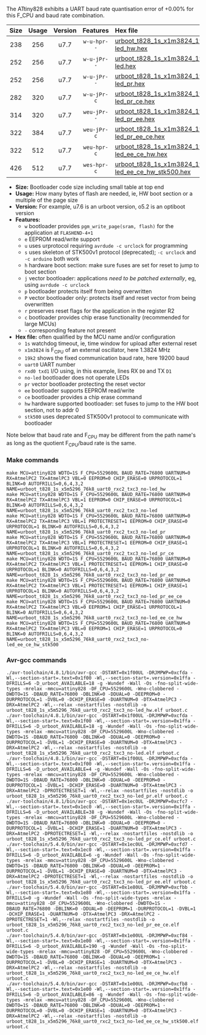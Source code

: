 The ATtiny828 exhibits a UART baud rate quantisation error of +0.00% for this F_CPU and baud rate combination.

|Size|Usage|Version|Features|Hex file|
|:-:|:-:|:-:|:-:|:--|
|238|256|u7.7|`w-u-hpr--`|[urboot_t828_1s_x1m3824_19k2_uart0_rxc2_txc3_no-led_hw.hex](https://raw.githubusercontent.com/stefanrueger/urboot.hex/main/u7.7/mcus/attiny828/watchdog_1_s/external_oscillator_x/%2B1m382400_hz/%2B%2B19k2_baud/uart0_rxc2_txc3/no-led/urboot_t828_1s_x1m3824_19k2_uart0_rxc2_txc3_no-led_hw.hex)|
|252|256|u7.7|`w-u-jPr--`|[urboot_t828_1s_x1m3824_19k2_uart0_rxc2_txc3_no-led.hex](https://raw.githubusercontent.com/stefanrueger/urboot.hex/main/u7.7/mcus/attiny828/watchdog_1_s/external_oscillator_x/%2B1m382400_hz/%2B%2B19k2_baud/uart0_rxc2_txc3/no-led/urboot_t828_1s_x1m3824_19k2_uart0_rxc2_txc3_no-led.hex)|
|252|256|u7.7|`w-u-jPr--`|[urboot_t828_1s_x1m3824_19k2_uart0_rxc2_txc3_no-led_pr.hex](https://raw.githubusercontent.com/stefanrueger/urboot.hex/main/u7.7/mcus/attiny828/watchdog_1_s/external_oscillator_x/%2B1m382400_hz/%2B%2B19k2_baud/uart0_rxc2_txc3/no-led/urboot_t828_1s_x1m3824_19k2_uart0_rxc2_txc3_no-led_pr.hex)|
|282|320|u7.7|`w-u-jPr-c`|[urboot_t828_1s_x1m3824_19k2_uart0_rxc2_txc3_no-led_pr_ce.hex](https://raw.githubusercontent.com/stefanrueger/urboot.hex/main/u7.7/mcus/attiny828/watchdog_1_s/external_oscillator_x/%2B1m382400_hz/%2B%2B19k2_baud/uart0_rxc2_txc3/no-led/urboot_t828_1s_x1m3824_19k2_uart0_rxc2_txc3_no-led_pr_ce.hex)|
|314|320|u7.7|`weu-jPr--`|[urboot_t828_1s_x1m3824_19k2_uart0_rxc2_txc3_no-led_pr_ee.hex](https://raw.githubusercontent.com/stefanrueger/urboot.hex/main/u7.7/mcus/attiny828/watchdog_1_s/external_oscillator_x/%2B1m382400_hz/%2B%2B19k2_baud/uart0_rxc2_txc3/no-led/urboot_t828_1s_x1m3824_19k2_uart0_rxc2_txc3_no-led_pr_ee.hex)|
|322|384|u7.7|`weu-jPr-c`|[urboot_t828_1s_x1m3824_19k2_uart0_rxc2_txc3_no-led_pr_ee_ce.hex](https://raw.githubusercontent.com/stefanrueger/urboot.hex/main/u7.7/mcus/attiny828/watchdog_1_s/external_oscillator_x/%2B1m382400_hz/%2B%2B19k2_baud/uart0_rxc2_txc3/no-led/urboot_t828_1s_x1m3824_19k2_uart0_rxc2_txc3_no-led_pr_ee_ce.hex)|
|322|512|u7.7|`weu-hpr-c`|[urboot_t828_1s_x1m3824_19k2_uart0_rxc2_txc3_no-led_ee_ce_hw.hex](https://raw.githubusercontent.com/stefanrueger/urboot.hex/main/u7.7/mcus/attiny828/watchdog_1_s/external_oscillator_x/%2B1m382400_hz/%2B%2B19k2_baud/uart0_rxc2_txc3/no-led/urboot_t828_1s_x1m3824_19k2_uart0_rxc2_txc3_no-led_ee_ce_hw.hex)|
|426|512|u7.7|`wes-hpr-c`|[urboot_t828_1s_x1m3824_19k2_uart0_rxc2_txc3_no-led_ee_ce_hw_stk500.hex](https://raw.githubusercontent.com/stefanrueger/urboot.hex/main/u7.7/mcus/attiny828/watchdog_1_s/external_oscillator_x/%2B1m382400_hz/%2B%2B19k2_baud/uart0_rxc2_txc3/no-led/urboot_t828_1s_x1m3824_19k2_uart0_rxc2_txc3_no-led_ee_ce_hw_stk500.hex)|

- **Size:** Bootloader code size including small table at top end
- **Usage:** How many bytes of flash are needed, ie, HW boot section or a multiple of the page size
- **Version:** For example, u7.6 is an urboot version, o5.2 is an optiboot version
- **Features:**
  + `w` bootloader provides `pgm_write_page(sram, flash)` for the application at `FLASHEND-4+1`
  + `e` EEPROM read/write support
  + `u` uses urprotocol requiring `avrdude -c urclock` for programming
  + `s` uses skeleton of STK500v1 protocol (deprecated); `-c urclock` and `-c arduino` both work
  + `h` hardware boot section: make sure fuses are set for reset to jump to boot section
  + `j` vector bootloader: applications *need to be patched externally*, eg, using `avrdude -c urclock`
  + `p` bootloader protects itself from being overwritten
  + `P` vector bootloader only: protects itself and reset vector from being overwritten
  + `r` preserves reset flags for the application in the register R2
  + `c` bootloader provides chip erase functionality (recommended for large MCUs)
  + `-` corresponding feature not present
- **Hex file:** often qualified by the MCU name and/or configuration
  + `1s` watchdog timeout, ie, time window for upload after external reset
  + `x1m3824` is F<sub>CPU</sub> of an external oscillator, here 1.3824 MHz
  + `19k2` shows the fixed communication baud rate, here 19200 baud
  + `uart0` UART number
  + `rxd0 txd1` I/O using, in this example, lines RX `D0` and TX `D1`
  + `no-led` bootloader does not operate LEDs
  + `pr` vector bootloader protecting the reset vector
  + `ee` bootloader supports EEPROM read/write
  + `ce` bootloader provides a chip erase command
  + `hw` hardware supported bootloader: set fuses to jump to the HW boot section, not to addr 0
  + `stk500` uses deprecated STK500v1 protocol to communicate with bootloader


Note below that baud rate and F<sub>CPU</sub> may be different from the path name's as long as the quotient F<sub>CPU</sub>/baud rate is the same.

### Make commands
```
make MCU=attiny828 WDTO=1S F_CPU=5529600L BAUD_RATE=76800 UARTNUM=0 RX=AtmelPC2 TX=AtmelPC3 VBL=0 EEPROM=0 CHIP_ERASE=0 URPROTOCOL=1 BLINK=0 AUTOFRILLS=0,6,4,3,2 NAME=urboot_t828_1s_x5m5296_76k8_uart0_rxc2_txc3_no-led_hw
make MCU=attiny828 WDTO=1S F_CPU=5529600L BAUD_RATE=76800 UARTNUM=0 RX=AtmelPC2 TX=AtmelPC3 VBL=1 EEPROM=0 CHIP_ERASE=0 URPROTOCOL=1 BLINK=0 AUTOFRILLS=0,6,4,3,2 NAME=urboot_t828_1s_x5m5296_76k8_uart0_rxc2_txc3_no-led
make MCU=attiny828 WDTO=1S F_CPU=5529600L BAUD_RATE=76800 UARTNUM=0 RX=AtmelPC2 TX=AtmelPC3 VBL=1 PROTECTRESET=1 EEPROM=0 CHIP_ERASE=0 URPROTOCOL=1 BLINK=0 AUTOFRILLS=0,6,4,3,2 NAME=urboot_t828_1s_x5m5296_76k8_uart0_rxc2_txc3_no-led_pr
make MCU=attiny828 WDTO=1S F_CPU=5529600L BAUD_RATE=76800 UARTNUM=0 RX=AtmelPC2 TX=AtmelPC3 VBL=1 PROTECTRESET=1 EEPROM=0 CHIP_ERASE=1 URPROTOCOL=1 BLINK=0 AUTOFRILLS=0,6,4,3,2 NAME=urboot_t828_1s_x5m5296_76k8_uart0_rxc2_txc3_no-led_pr_ce
make MCU=attiny828 WDTO=1S F_CPU=5529600L BAUD_RATE=76800 UARTNUM=0 RX=AtmelPC2 TX=AtmelPC3 VBL=1 PROTECTRESET=1 EEPROM=1 CHIP_ERASE=0 URPROTOCOL=1 BLINK=0 AUTOFRILLS=0,6,4,3,2 NAME=urboot_t828_1s_x5m5296_76k8_uart0_rxc2_txc3_no-led_pr_ee
make MCU=attiny828 WDTO=1S F_CPU=5529600L BAUD_RATE=76800 UARTNUM=0 RX=AtmelPC2 TX=AtmelPC3 VBL=1 PROTECTRESET=1 EEPROM=1 CHIP_ERASE=1 URPROTOCOL=1 BLINK=0 AUTOFRILLS=0,6,4,3,2 NAME=urboot_t828_1s_x5m5296_76k8_uart0_rxc2_txc3_no-led_pr_ee_ce
make MCU=attiny828 WDTO=1S F_CPU=5529600L BAUD_RATE=76800 UARTNUM=0 RX=AtmelPC2 TX=AtmelPC3 VBL=0 EEPROM=1 CHIP_ERASE=1 URPROTOCOL=1 BLINK=0 AUTOFRILLS=0,6,4,3,2 NAME=urboot_t828_1s_x5m5296_76k8_uart0_rxc2_txc3_no-led_ee_ce_hw
make MCU=attiny828 WDTO=1S F_CPU=5529600L BAUD_RATE=76800 UARTNUM=0 RX=AtmelPC2 TX=AtmelPC3 VBL=0 EEPROM=1 CHIP_ERASE=1 URPROTOCOL=0 BLINK=0 AUTOFRILLS=0,6,4,3,2 NAME=urboot_t828_1s_x5m5296_76k8_uart0_rxc2_txc3_no-led_ee_ce_hw_stk500
```

### Avr-gcc commands
```
./avr-toolchain/4.8.1/bin/avr-gcc -DSTART=0x1f00UL -DRJMPWP=0xcfda -Wl,--section-start=.text=0x1f00 -Wl,--section-start=.version=0x1ffa -DFRILLS=6 -D_urboot_AVAILABLE=18 -g -Wundef -Wall -Os -fno-split-wide-types -mrelax -mmcu=attiny828 -DF_CPU=5529600L -Wno-clobbered -DWDTO=1S -DBAUD_RATE=76800 -DBLINK=0 -DDUAL=0 -DEEPROM=0 -DURPROTOCOL=1 -DVBL=0 -DCHIP_ERASE=0 -DUARTNUM=0 -DTX=AtmelPC3 -DRX=AtmelPC2 -Wl,--relax -nostartfiles -nostdlib -o urboot_t828_1s_x5m5296_76k8_uart0_rxc2_txc3_no-led_hw.elf urboot.c
./avr-toolchain/4.8.1/bin/avr-gcc -DSTART=0x1f00UL -DRJMPWP=0xcfda -Wl,--section-start=.text=0x1f00 -Wl,--section-start=.version=0x1ffa -DFRILLS=6 -D_urboot_AVAILABLE=18 -g -Wundef -Wall -Os -fno-split-wide-types -mrelax -mmcu=attiny828 -DF_CPU=5529600L -Wno-clobbered -DWDTO=1S -DBAUD_RATE=76800 -DBLINK=0 -DDUAL=0 -DEEPROM=0 -DURPROTOCOL=1 -DVBL=1 -DCHIP_ERASE=0 -DUARTNUM=0 -DTX=AtmelPC3 -DRX=AtmelPC2 -Wl,--relax -nostartfiles -nostdlib -o urboot_t828_1s_x5m5296_76k8_uart0_rxc2_txc3_no-led.elf urboot.c
./avr-toolchain/4.8.1/bin/avr-gcc -DSTART=0x1f00UL -DRJMPWP=0xcfda -Wl,--section-start=.text=0x1f00 -Wl,--section-start=.version=0x1ffa -DFRILLS=6 -D_urboot_AVAILABLE=4 -g -Wundef -Wall -Os -fno-split-wide-types -mrelax -mmcu=attiny828 -DF_CPU=5529600L -Wno-clobbered -DWDTO=1S -DBAUD_RATE=76800 -DBLINK=0 -DDUAL=0 -DEEPROM=0 -DURPROTOCOL=1 -DVBL=1 -DCHIP_ERASE=0 -DUARTNUM=0 -DTX=AtmelPC3 -DRX=AtmelPC2 -DPROTECTRESET=1 -Wl,--relax -nostartfiles -nostdlib -o urboot_t828_1s_x5m5296_76k8_uart0_rxc2_txc3_no-led_pr.elf urboot.c
./avr-toolchain/4.8.1/bin/avr-gcc -DSTART=0x1ec0UL -DRJMPWP=0xcfc7 -Wl,--section-start=.text=0x1ec0 -Wl,--section-start=.version=0x1ffa -DFRILLS=6 -D_urboot_AVAILABLE=38 -g -Wundef -Wall -Os -fno-split-wide-types -mrelax -mmcu=attiny828 -DF_CPU=5529600L -Wno-clobbered -DWDTO=1S -DBAUD_RATE=76800 -DBLINK=0 -DDUAL=0 -DEEPROM=0 -DURPROTOCOL=1 -DVBL=1 -DCHIP_ERASE=1 -DUARTNUM=0 -DTX=AtmelPC3 -DRX=AtmelPC2 -DPROTECTRESET=1 -Wl,--relax -nostartfiles -nostdlib -o urboot_t828_1s_x5m5296_76k8_uart0_rxc2_txc3_no-led_pr_ce.elf urboot.c
./avr-toolchain/5.4.0/bin/avr-gcc -DSTART=0x1ec0UL -DRJMPWP=0xcfd7 -Wl,--section-start=.text=0x1ec0 -Wl,--section-start=.version=0x1ffa -DFRILLS=6 -D_urboot_AVAILABLE=6 -g -Wundef -Wall -Os -fno-split-wide-types -mrelax -mmcu=attiny828 -DF_CPU=5529600L -Wno-clobbered -DWDTO=1S -DBAUD_RATE=76800 -DBLINK=0 -DDUAL=0 -DEEPROM=1 -DURPROTOCOL=1 -DVBL=1 -DCHIP_ERASE=0 -DUARTNUM=0 -DTX=AtmelPC3 -DRX=AtmelPC2 -DPROTECTRESET=1 -Wl,--relax -nostartfiles -nostdlib -o urboot_t828_1s_x5m5296_76k8_uart0_rxc2_txc3_no-led_pr_ee.elf urboot.c
./avr-toolchain/5.4.0/bin/avr-gcc -DSTART=0x1e80UL -DRJMPWP=0xcfbb -Wl,--section-start=.text=0x1e80 -Wl,--section-start=.version=0x1ffa -DFRILLS=0 -g -Wundef -Wall -Os -fno-split-wide-types -mrelax -mmcu=attiny828 -DF_CPU=5529600L -Wno-clobbered -DWDTO=1S -DBAUD_RATE=76800 -DBLINK=0 -DDUAL=0 -DEEPROM=1 -DURPROTOCOL=1 -DVBL=1 -DCHIP_ERASE=1 -DUARTNUM=0 -DTX=AtmelPC3 -DRX=AtmelPC2 -DPROTECTRESET=1 -Wl,--relax -nostartfiles -nostdlib -o urboot_t828_1s_x5m5296_76k8_uart0_rxc2_txc3_no-led_pr_ee_ce.elf urboot.c
./avr-toolchain/5.4.0/bin/avr-gcc -DSTART=0x1e00UL -DRJMPWP=0xcf84 -Wl,--section-start=.text=0x1e00 -Wl,--section-start=.version=0x1ffa -DFRILLS=6 -D_urboot_AVAILABLE=190 -g -Wundef -Wall -Os -fno-split-wide-types -mrelax -mmcu=attiny828 -DF_CPU=5529600L -Wno-clobbered -DWDTO=1S -DBAUD_RATE=76800 -DBLINK=0 -DDUAL=0 -DEEPROM=1 -DURPROTOCOL=1 -DVBL=0 -DCHIP_ERASE=1 -DUARTNUM=0 -DTX=AtmelPC3 -DRX=AtmelPC2 -Wl,--relax -nostartfiles -nostdlib -o urboot_t828_1s_x5m5296_76k8_uart0_rxc2_txc3_no-led_ee_ce_hw.elf urboot.c
./avr-toolchain/5.4.0/bin/avr-gcc -DSTART=0x1e00UL -DRJMPWP=0xcfb8 -Wl,--section-start=.text=0x1e00 -Wl,--section-start=.version=0x1ffa -DFRILLS=6 -D_urboot_AVAILABLE=86 -g -Wundef -Wall -Os -fno-split-wide-types -mrelax -mmcu=attiny828 -DF_CPU=5529600L -Wno-clobbered -DWDTO=1S -DBAUD_RATE=76800 -DBLINK=0 -DDUAL=0 -DEEPROM=1 -DURPROTOCOL=0 -DVBL=0 -DCHIP_ERASE=1 -DUARTNUM=0 -DTX=AtmelPC3 -DRX=AtmelPC2 -Wl,--relax -nostartfiles -nostdlib -o urboot_t828_1s_x5m5296_76k8_uart0_rxc2_txc3_no-led_ee_ce_hw_stk500.elf urboot.c
```

